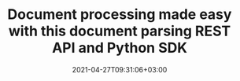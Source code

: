 ---
############################# Static ############################
layout: "product"
date: 2021-04-27T09:31:06+03:00
draft: false

product: "Parser"
product_tag: "parser"
platform: "Python"
platform_tag: "python"

############################# Head ############################
head_title: "Parse Documents and Extract Data with Python"
head_description: "Parse documents by template and fetch plain and formatted text, markdown text, HTML tags, images and document information using Python."

############################# Header ############################
title: "Document processing made easy with this document parsing REST API and Python SDK"
description: "Extract data from over than 40 popular document formats. Parse documents applying a template in a batch process."
button:
    enable: true

############################# SubMenu ############################
submenu:
    enable: true
    
    left:
        img_alt: "GroupDocs.Parser Cloud SDK for Python"
        image: "/sdk/272x272/groupdocs_parser-for-python.webp"
        product: "GroupDocs.Parser"
        platform: "Python"

    middle:
        button:
            # button loop
            - link: "#overview"
              text: "Overview"

            # button loop
            - link: "#features"
              text: "Features"


            # button loop
            - link: "https://docs.groupdocs.cloud/parser/release-notes/"
              text: "Release Notes"

            # button loop
            - link: "https://purchase.groupdocs.cloud/pricing"
              text: "Pricing"

    right:
        link_download: "https://github.com/groupdocs-parser-cloud/groupdocs-parser-cloud-python"
        link_learn: "https://docs.groupdocs.cloud/parser/"
        link_buy: "https://purchase.groupdocs.cloud/buy"

############################# Overview ############################
overview:
    enable: true
    content: |
      GroupDocs.Parser Cloud for Python allows to parse data from over 50 popular document types. Text extraction, image extraction, parsing data by template are most valuable features of GroupDocs.Parser and available in our Cloud REST API service. With our SDK it is possible to solve many document processing automation tasks and extract data easily just applying a predefined template.
      Along with the regular documents, you can use the supported features on password protected files and containers like ZIP archives, OST/PST mail data files, eBooks, markups, and PDF portfolios in your Python applications.
    tabs:
      enable: true
      
      ## TAB ONE ##
      tab_one:
        description: |
          An overview of the features supported by the document parser Cloud API.
      
        left:
          enable: true
          icon: "fas fa-list-ul"
          title: "Features"
          content: |
            * Parse documents
            * Parse document by template
            * Extract text
            * Extract images
            * Extract metadata
        right:
          enable: true
          icon: "fas fa-files-o"
          title: "Extract from Documents"
          content: |
            * Emails
            * eBooks
            * PDF files
            * PDF Portfolio
            * Files within ZIP archives
            * Text and Markup documents
            * Microsoft & OpenDocument
      
      ## TAB TWO ##
      tab_two:
        description: |
          Document parser Cloud API supported formats.

        left:
          enable: true
          table:
            # table loop
            - title: "Microsoft Office Formats"
              content: |
                * **Word Processing**: DOC, DOCX, DOCM, DOT, DOTX, DOTM
                * **Spreadsheets**: XLS, XLSX, XLSM, XLSB, XLT, XLTX, XLTM, XLA, XLAM
                * **Presentations**: PPT, PPTX, PPTM, PPS, PPSX, PPSM, POT, POTX, POTM
                * **OneNote**: ONE

        right:
          enable: true
          table:
            # table loop
            - title: "OpenDocument & Other Formats"
              content: |
                * **OpenDocument Formats**: ODT, OTT, ODS, OTS, ODP, OTP
                * **Text**: TXT, RTF
                * **Markup**: HTML, XHTML, MHTML, MD, XML
                * **Portable Formats**: PDF
                * **Email**: PST, OST, EML, EMLX, MSG
                * **eBook Formats**: EPUB, FB2, CHM
                * **Other**: NUMBERS, CSV, ZIP


      ## TAB THREE ##
      tab_three:
        description: |
          Supported Operating Systems and Frameworks
      
        left:
          enable: true
          table:
            # table loop
            - icon: "fab fa-windows"
              title: "Operating Systems"
              content: |
                * Microsoft Windows Desktop
                * Microsoft Windows Server
                * Linux
                * MacOS

            # table loop
            - icon: "fas fa-code"
              title: "Supported Frameworks"
              content: |
                * Java 7 (1.7) and above

        right:
          enable: true
          table:
            # table loop
            - icon: "fas fa-cogs"
              title: "Development Environments"
              content: |
                * NetBeans
                * IntelliJ IDEA
                * Eclipse
            # table loop
            - icon: "fas fa-tools"
              title: "Build Automation Tool"
              content: |
                * Maven

############################# Features ############################
features:
    enable: true
    title: "Document Parser REST API Features"

    feature:
      # feature loop
      - icon: "fas fa-file-pdf"
        content: "Parse PDF, word processing documents, spreadsheets & presentations"

      # feature loop
      - icon: "fas fa-file"
        content: "Parse Microsoft Word, Excel, PowerPoint and OpenDocument template files"

      # feature loop
      - icon: "fas fa-file-alt"
        content: "Parse Macro-Enabled document & templates for MS Word, Excel & PowerPoint"
      
      # feature loop
      - icon: "fas fa-passport"
        content: "Extract text content from the whole document"

      # feature loop
      - icon: "fas fa-file-image"
        content: "Extract text and images from specific pages"

      # feature loop
      - icon: "fas fa-font"
        content: "Extract formatted text by setting extraction mode"

      # feature loop
      - icon: "fas fa-file-archive"
        content: "Extract text from the documents in ZIP archives or Emails"

      # feature loop
      - icon: "fas fa-envelope"
        content: "Retrieve documents from Emails, PDF portfolios & MS Outlook storages"

      # feature loop
      - icon: "fas fa-stopwatch-20"
        content: "Get document page count and other information"
    
    more_feature:
      # more_feature_loop
      - title: "Extract Data from a Document applying a template"
        content: "GroupDocs.Parser Cloud API, allows to extract data from documents by a template. You may define a template for your typical documents such as invoices, receipts, reports and applying the template you can easily extract data for further processing. Following example shows how to extract data by template."

      # more_feature_loop
      - title: "Extract data from documents by template - Python"
        content: |          
          
          ```Python
          # For complete examples and data files, please go to https://github.com/groupdocs-parser-cloud/groupdocs-parser-cloud-python-samples
          import groupdocs_parser_cloud
    
          app_sid = "XXXX-XXXX-XXXX-XXXX" # Get AppKey and AppSID from https://dashboard.groupdocs.cloud
          app_key = "XXXXXXXXXXXXXXXX" # Get AppKey and AppSID from https://dashboard.groupdocs.cloud
      
          parseApi = groupdocs_parser_cloud.ParseApi.from_keys(app_sid, app_key)
    
          options = groupdocs_parser_cloud.ParseOptions()
          options.file_info = groupdocs_parser_cloud.FileInfo()
          options.file_info.file_path = "words-processing/docx/companies.docx"
          options.template_path = "templates/companies.json"
    
          request = groupdocs_parser_cloud.ParseRequest(options)
          result = parseApi.parse(request)
              ```

############################# Support ############################
support:
    enable: true

############################# Solutions ############################
solutions:
    enable: true
    title: "GroupDocs.Parser Cloud also offers individual document parsing SDKs for other languages as listed below:"

    solution:
        # solution loop
        - img_alt: "GroupDocs.Parser Cloud for cURL"
          image: "/sdk/272x272/groupdocs_parser-for-curl.webp"
          product: "GroupDocs.Parser"
          platform: "cURL"
          link: "/parser/curl/"

        # solution loop
        - img_alt: "GroupDocs.Parser Cloud SDK for .NET"
          image: "/sdk/272x272/groupdocs_parser-for-net.webp"
          product: "GroupDocs.Parser"
          platform: ".NET"
          link: "/parser/net/"

        # solution loop
        - img_alt: "GroupDocs.Parser Cloud SDK for Java"
          image: "/sdk/272x272/groupdocs_parser-for-java.webp"
          product: "GroupDocs.Parser"
          platform: "Java"
          link: "/parser/java/"

        # solution loop
        - img_alt: "GroupDocs.Parser Cloud SDK for PHP"
          image: "/sdk/272x272/groupdocs_parser-for-php.webp"
          product: "GroupDocs.Parser"
          platform: "PHP"
          link: "/parser/php/"

        # solution loop
        - img_alt: "GroupDocs.Parser Cloud SDK for Ruby"
          image: "/sdk/272x272/groupdocs_parser-for-ruby.webp"
          product: "GroupDocs.Parser"
          platform: "Ruby"
          link: "/parser/ruby/"

        # solution loop
        - img_alt: "GroupDocs.Parser Cloud SDK for Node.js"
          image: "/sdk/272x272/groupdocs_parser-for-node.webp"
          product: "GroupDocs.Parser"
          platform: "Node.js"
          link: "/parser/nodejs/"
   

############################# Back to top ###############################
back_to_top:
  enable: true
---